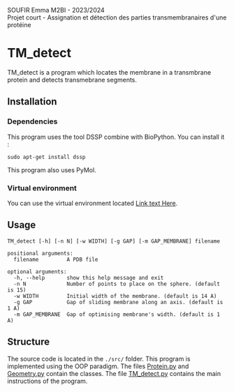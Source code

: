SOUFIR Emma M2BI - 2023/2024  
Projet court - Assignation et détection des parties transmembranaires d'une protéine

# TM_detect

TM_detect is a program which locates the membrane in a transmbrane protein and detects transmebrane segments. 

## Installation

### Dependencies

This program uses the tool DSSP combine with BioPython. You can install it : 

`sudo apt-get install dssp`

This program also uses PyMol. 

### Virtual environment

You can use the virtual environment located [Link text Here](https://link-url-here.org). 

## Usage

```
TM_detect [-h] [-n N] [-w WIDTH] [-g GAP] [-m GAP_MEMBRANE] filename

positional arguments:
  filename         A PDB file

optional arguments:
  -h, --help       show this help message and exit
  -n N             Number of points to place on the sphere. (default is 15)
  -w WIDTH         Initial width of the membrane. (default is 14 A)
  -g GAP           Gap of sliding membrane along an axis. (default is 1 A)
  -m GAP_MEMBRANE  Gap of optimising membrane's width. (default is 1 A)
```


## Structure
The source code is located in the `./src/` folder. 
This program is implemented using the OOP paradigm. 
The files [Protein.py](https://github.com/esoufir/TM_detect/blob/main/src/Protein.py) and [Geometry.py](https://github.com/esoufir/TM_detect/blob/main/src/Geometry.py) contain the classes. 
The file [TM_detect.py](https://github.com/esoufir/TM_detect/blob/main/src/TM_detect.py) contains the main instructions of the program. 
